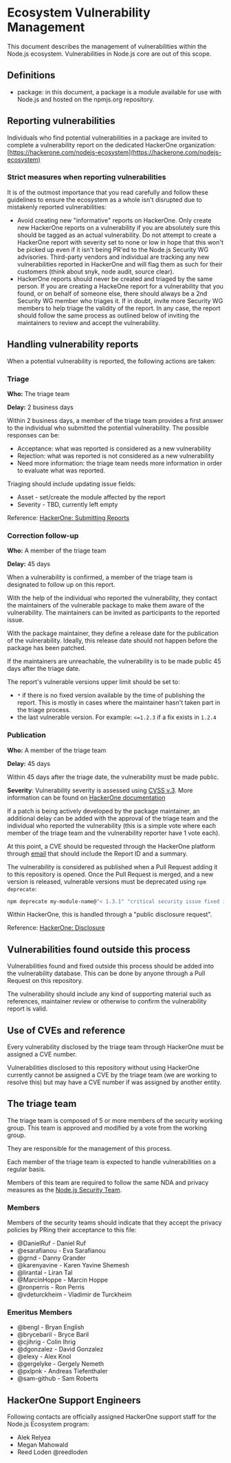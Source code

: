 # Ecosystem Vulnerability Management

This document describes the management of vulnerabilities within the Node.js
ecosystem. Vulnerabilities in Node.js core are out of this scope.

## Definitions

* package: in this document, a package is a module available for use with Node.js
 and hosted on the npmjs.org repository.

## Reporting vulnerabilities

Individuals who find potential vulnerabilities in a package are invited
to complete a vulnerability report on the dedicated HackerOne organization: [https://hackerone.com/nodejs-ecosystem](https://hackerone.com/nodejs-ecosystem)

### Strict measures when reporting vulnerabilities

It is of the outmost importance that you read carefully and follow these guidelines to ensure the ecosystem as a whole isn't disrupted due to mistakenly reported vulnerabilities:

* Avoid creating new "informative" reports on HackerOne. Only create new HackerOne reports on a vulnerability if you are absolutely sure this should be tagged as an actual vulnerability. Do not attempt to create a HackerOne report with severity set to none or low in hope that this won't be picked up even if it isn't being PR'ed to the Node.js Security WG advisories. Third-party vendors and individual are tracking any new vulnerabilities reported in HackerOne and will flag them as such for their customers (think about snyk, node audit, source clear).
* HackerOne reports should never be created and triaged by the same person. If you are creating a HackeOne report for a vulnerability that you found, or on behalf of someone else, there should always be a 2nd Security WG member who triages it. If in doubt, invite more Security WG members to help triage the validity of the report. In any case, the report should follow the same process as outlined below of inviting the maintainers to review and accept the vulnerability.

## Handling vulnerability reports

When a potential vulnerability is reported, the following actions are taken:

### Triage

**Who:** The triage team

**Delay:** 2 business days

Within 2 business days, a member of the triage team provides a first answer to the
individual who submitted the potential vulnerability. The possible responses
can be:

* Acceptance: what was reported is considered as a new vulnerability
* Rejection: what was reported is not considered as a new vulnerability
* Need more information: the triage team needs more information in order to evaluate what was reported.

Triaging should include updating issue fields:
* Asset - set/create the module affected by the report
* Severity - TBD, currently left empty

Reference: [HackerOne: Submitting Reports](https://docs.hackerone.com/hackers/submitting-reports.html)

### Correction follow-up

**Who:** A member of the triage team

**Delay:** 45 days

When a vulnerability is confirmed, a member of the triage team is
designated to follow up on this report.

With the help of the individual who reported the vulnerability, they contact
the maintainers of the vulnerable package to make them aware of the
vulnerability. The maintainers can be invited as participants to the reported issue.

With the package maintainer, they define a release date for the publication
of the vulnerability. Ideally, this release date should not happen before
the package has been patched.

If the maintainers are unreachable, the vulnerability is to be made public
45 days after the triage date.

The report's vulnerable versions upper limit should be set to:
* `*` if there is no fixed version available by the time of publishing the report. This is mostly in cases where the maintainer hasn't taken part in the triage process.
* the last vulnerable version. For example: `<=1.2.3` if a fix exists in `1.2.4`

### Publication

**Who:** A member of the triage team

**Delay:** 45 days

Within 45 days after the triage date, the vulnerability must be made public.

**Severity**: Vulnerability severity is assessed using [CVSS v.3](https://www.first.org/cvss/user-guide).
More information can be found on [HackerOne documentation](https://docs.hackerone.com/hackers/severity.html)

If a patch is being actively developed by the package maintainer, an additional delay
can be added with the approval of the triage team and the individual who
reported the vulnerability (this is a simple vote where each member of the
triage team and the vulnerability reporter have 1 vote each).

At this point, a CVE should be requested through the HackerOne platform through
[email](mailto:cve-assign@hackerone.com) that should include the Report ID and a summary.

The vulnerability is considered as published when a Pull Request adding it
to this repository is opened. Once the Pull Request is merged, and a new version
is released, vulnerable versions must be deprecated using `npm deprecate`:

```bash
npm deprecate my-module-name@"< 1.3.1" "critical security issue fixed in 1.3.1 - please update immediately"
```

Within HackerOne, this is handled through a "public disclosure request".

Reference: [HackerOne: Disclosure](https://docs.hackerone.com/hackers/disclosure.html)

## Vulnerabilities found outside this process

Vulnerabilities found and fixed outside this process should be added into
the vulnerability database. This can be done by anyone through a Pull Request on
this repository.

The vulnerability should include any kind of supporting material such as references, maintainer review or otherwise to confirm the vulnerability report is valid.

## Use of CVEs and reference

Every vulnerability disclosed by the triage team through HackerOne must
be assigned a CVE number.

Vulnerabilities disclosed to this repository without using HackerOne currently cannot be assigned a CVE by the triage team (we are working to resolve this) but may have a CVE number if was assigned by another entity.

## The triage team

The triage team is composed of 5 or more members of the security working group.
This team is approved and modified by a vote from the working group.

They are responsible for the management of this process.

Each member of the triage team is expected to handle vulnerabilities on a
regular basis.

Members of this team are required to follow the same NDA and privacy measures
as the [Node.js Security Team](https://github.com/nodejs/security-wg#current-project-team-members).

### Members

Members of the security teams should indicate that they accept the privacy
policies by PRing their acceptance to this file:

* @DanielRuf - Daniel Ruf
* @esarafianou - Eva Sarafianou
* @grnd - Danny Grander
* @karenyavine - Karen Yavine Shemesh
* @lirantal - Liran Tal
* @MarcinHoppe - Marcin Hoppe
* @ronperris - Ron Perris
* @vdeturckheim - Vladimir de Turckheim

### Emeritus Members

* @bengl - Bryan English
* @brycebaril - Bryce Baril
* @cjihrig - Colin Ihrig
* @dgonzalez - David Gonzalez
* @elexy - Alex Knol
* @gergelyke - Gergely Nemeth
* @pxlpnk - Andreas Tiefenthaler
* @sam-github - Sam Roberts

## HackerOne Support Engineers

Following contacts are officially assigned HackerOne support staff for the Node.js Ecosystem program:

* Alek Relyea <alek at hackerone dot com>
* Megan Mahowald <megan at hackerone dot com>
* Reed Loden @reedloden

